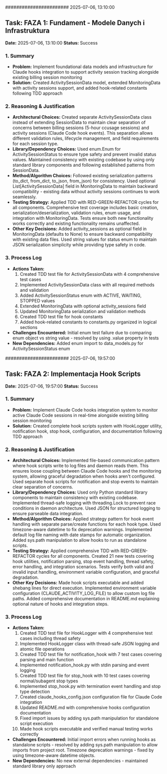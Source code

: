 ####################### 2025-07-06, 13:10:00
## Task: FAZA 1: Fundament - Modele Danych i Infrastruktura
**Date:** 2025-07-06, 13:10:00
**Status:** Success

### 1. Summary
* **Problem:** Implement foundational data models and infrastructure for Claude hooks integration to support activity session tracking alongside existing billing session monitoring
* **Solution:** Created ActivitySessionData model, extended MonitoringData with activity sessions support, and added hook-related constants following TDD approach

### 2. Reasoning & Justification
* **Architectural Choices:** Created separate ActivitySessionData class instead of extending SessionData to maintain clear separation of concerns between billing sessions (5-hour ccusage sessions) and activity sessions (Claude Code hook events). This separation allows different validation rules, lifecycle management, and field requirements for each session type.
* **Library/Dependency Choices:** Used enum.Enum for ActivitySessionStatus to ensure type safety and prevent invalid status values. Maintained consistency with existing codebase by using only standard library components and following established patterns from SessionData.
* **Method/Algorithm Choices:** Followed existing serialization patterns (to_dict, from_dict, to_json, from_json) for consistency. Used optional List[ActivitySessionData] field in MonitoringData to maintain backward compatibility - existing data without activity sessions continues to work seamlessly.
* **Testing Strategy:** Applied TDD with RED-GREEN-REFACTOR cycles for all components. Comprehensive test coverage includes basic creation, serialization/deserialization, validation rules, enum usage, and integration with MonitoringData. Tests ensure both new functionality works correctly and existing functionality remains unaffected.
* **Other Key Decisions:** Added activity_sessions as optional field in MonitoringData (defaults to None) to ensure backward compatibility with existing data files. Used string values for status enum to maintain JSON serialization simplicity while providing type safety in code.

### 3. Process Log
* **Actions Taken:** 
  1. Created TDD test file for ActivitySessionData with 4 comprehensive test cases
  2. Implemented ActivitySessionData class with all required methods and validation
  3. Added ActivitySessionStatus enum with ACTIVE, WAITING, STOPPED values  
  4. Extended MonitoringData with optional activity_sessions field
  5. Updated MonitoringData serialization and validation methods
  6. Created TDD test file for hook constants
  7. Added hook-related constants to constants.py organized in logical sections
* **Challenges Encountered:** Initial enum test failure due to comparing enum object vs string value - resolved by using .value property in tests
* **New Dependencies:** Added enum import to data_models.py for ActivitySessionStatus enum

####################### 2025-07-06, 19:57:00
## Task: FAZA 2: Implementacja Hook Scripts
**Date:** 2025-07-06, 19:57:00
**Status:** Success

### 1. Summary
* **Problem:** Implement Claude Code hooks integration system to monitor active Claude Code sessions in real-time alongside existing billing session monitoring
* **Solution:** Created complete hook scripts system with HookLogger utility, notification hook, stop hook, configuration, and documentation following TDD approach

### 2. Reasoning & Justification
* **Architectural Choices:** Implemented file-based communication pattern where hook scripts write to log files and daemon reads them. This ensures loose coupling between Claude Code hooks and the monitoring system, allowing graceful degradation when hooks aren't configured. Used separate hook scripts for notification and stop events to maintain clear separation of concerns.
* **Library/Dependency Choices:** Used only Python standard library components to maintain consistency with existing codebase. Implemented thread-safe logging with threading.Lock to prevent race conditions in daemon architecture. Used JSON for structured logging to ensure parseable data integration.
* **Method/Algorithm Choices:** Applied strategy pattern for hook event handling with separate parse/create functions for each hook type. Used timezone-aware datetime to fix deprecation warnings. Implemented default log file naming with date stamps for automatic organization. Added sys.path manipulation to allow hooks to run as standalone scripts.
* **Testing Strategy:** Applied comprehensive TDD with RED-GREEN-REFACTOR cycles for all components. Created 21 new tests covering hook utilities, notification parsing, stop event handling, thread safety, error handling, and integration scenarios. Tests verify both valid and invalid input handling, environment variable configuration, and graceful degradation.
* **Other Key Decisions:** Made hook scripts executable and added shebang lines for direct execution. Implemented environment variable configuration (CLAUDE_ACTIVITY_LOG_FILE) to allow custom log file paths. Added comprehensive documentation in README.md explaining optional nature of hooks and integration steps.

### 3. Process Log
* **Actions Taken:**
  1. Created TDD test file for HookLogger with 4 comprehensive test cases including thread safety
  2. Implemented HookLogger class with thread-safe JSON logging and atomic file operations
  3. Created TDD test file for notification_hook with 7 test cases covering parsing and main function
  4. Implemented notification_hook.py with stdin parsing and event logging
  5. Created TDD test file for stop_hook with 10 test cases covering normal/subagent stop types
  6. Implemented stop_hook.py with termination event handling and stop type detection
  7. Created claude_hooks_config.json configuration file for Claude Code integration
  8. Updated README.md with comprehensive hooks configuration documentation
  9. Fixed import issues by adding sys.path manipulation for standalone script execution
  10. Made hook scripts executable and verified manual testing works correctly
* **Challenges Encountered:** Initial import errors when running hooks as standalone scripts - resolved by adding sys.path manipulation to allow imports from project root. Timezone deprecation warnings - fixed by using timezone-aware datetime objects.
* **New Dependencies:** No new external dependencies - maintained standard library only approach
